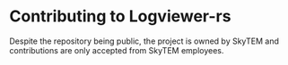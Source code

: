 # Contributing to Logviewer-rs

Despite the repository being public, the project is owned by SkyTEM and contributions are only accepted from SkyTEM employees.
